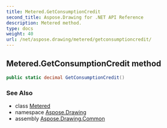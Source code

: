 ```yaml
---
title: Metered.GetConsumptionCredit
second_title: Aspose.Drawing for .NET API Reference
description: Metered method. 
type: docs
weight: 40
url: /net/aspose.drawing/metered/getconsumptioncredit/
---
```

## Metered.GetConsumptionCredit method

```csharp
public static decimal GetConsumptionCredit()
```

### See Also

* class [Metered](../)
* namespace [Aspose.Drawing](../../metered/)
* assembly [Aspose.Drawing.Common](../../../)



